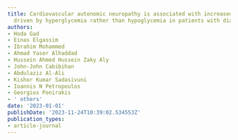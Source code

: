 ```yaml
---
title: Cardiovascular autonomic neuropathy is associated with increased glycemic variability
  driven by hyperglycemia rather than hypoglycemia in patients with diabetes
authors:
- Hoda Gad
- Einas Elgassim
- Ibrahim Mohammed
- Ahmad Yaser Alhaddad
- Hussein Ahmed Hussein Zaky Aly
- John-John Cabibihan
- Abdulaziz Al-Ali
- Kishor Kumar Sadasivuni
- Ioannis N Petropoulos
- Georgios Ponirakis
- ' others'
date: '2023-01-01'
publishDate: '2023-11-24T10:39:02.534553Z'
publication_types:
- article-journal
---
```

